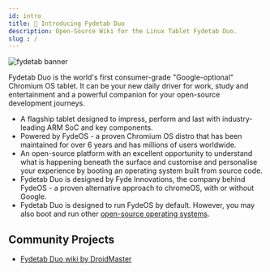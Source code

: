```yaml
---
id: intro
title: 📘 Introducing Fydetab Duo
description: Open-Source Wiki for the Linux Tablet Fydetab Duo.
slug : /
---
```


![fydetab banner](/img/fydetab_banner.jpg)

Fydetab Duo is the world's first consumer-grade "Google-optional" Chromium OS tablet. It can be your new daily driver for work, study and entertainment and a powerful companion for your open-source development journeys.

- A flagship tablet designed to impress, perform and last with industry-leading ARM SoC and key components.
- Powered by FydeOS - a proven Chromium OS distro that has been maintained for over 6 years and has millions of users worldwide.
- An open-source platform with an excellent opportunity to understand what is happening beneath the surface and customise and personalise your experience by booting an operating system built from source code.
- Fydetab Duo is designed by Fyde Innovations, the company behind FydeOS - a proven alternative approach to chromeOS, with or without Google.
- Fydetab Duo is designed to run FydeOS by default. However, you may also boot and run other [open-source operating systems](/category/-os-release-board).

## Community Projects
- [Fydetab Duo wiki by DroidMaster](https://github.com/LinuxDroidMaster/Fydetab-Duo-DroidMaster-wiki)
